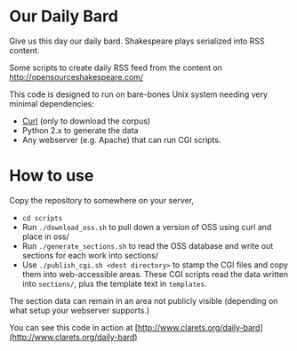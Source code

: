 Our Daily Bard
==============
Give us this day our daily bard. Shakespeare plays serialized into RSS content.

Some scripts to create daily RSS feed from the content on http://opensourceshakespeare.com/

This code is designed to run on bare-bones Unix system needing very minimal dependencies:

* [Curl](http://curl.haxx.se/) (only to download the corpus)
* Python 2.x to generate the data
* Any webserver (e.g. Apache) that can run CGI scripts.

How to use
==========
Copy the repository to somewhere on your server,

* `cd scripts`
* Run `./download_oss.sh` to pull down a version of OSS using curl and place in oss/
* Run `./generate_sections.sh` to read the OSS database and write out sections for each work into sections/
* Use `./publish_cgi.sh <dest directory>` to stamp the CGI files and copy them into web-accessible areas. These CGI scripts read the data written into `sections/`, plus the template text in `templates`.

The section data can remain in an area not publicly visible (depending on what setup your webserver supports.)

You can see this code in action at [http://www.clarets.org/daily-bard](http://www.clarets.org/daily-bard)




